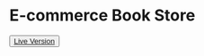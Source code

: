 #  E-commerce Book Store

<button ><a href="https://anca200.github.io/Book-Store/">Live Version</a></button>
